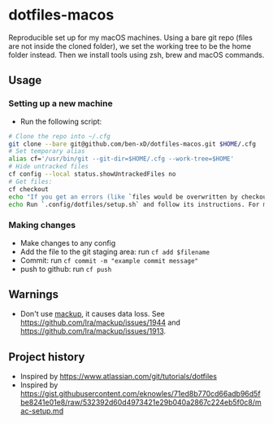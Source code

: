# dotfiles-macos

Reproducible set up for my macOS machines. Using a bare git repo (files are not inside the cloned folder), we set the working tree to be the home folder instead. Then we install tools using zsh, brew and macOS commands.

## Usage

### Setting up a new machine

- Run the following script:
```bash
# Clone the repo into ~/.cfg
git clone --bare git@github.com/ben-xD/dotfiles-macos.git $HOME/.cfg
# Set temporary alias
alias cf='/usr/bin/git --git-dir=$HOME/.cfg --work-tree=$HOME'
# Hide untracked files
cf config --local status.showUntrackedFiles no
# Get files:
cf checkout
echo "If you get an errors (like `files would be overwritten by checkout`), see https://www.atlassian.com/git/tutorials/dotfiles"
echo Run `.config/dotfiles/setup.sh` and follow its instructions. For more info, read the script.
```

### Making changes
- Make changes to any config
- Add the file to the git staging area: run `cf add $filename`
- Commit: run `cf commit -m "example commit message"`
- push to github: run `cf push`

## Warnings

- Don't use [mackup](https://github.com/lra/mackup), it causes data loss. See https://github.com/lra/mackup/issues/1944 and https://github.com/lra/mackup/issues/1913.

## Project history

- Inspired by https://www.atlassian.com/git/tutorials/dotfiles
- Inspired by https://gist.githubusercontent.com/eknowles/71ed8b770cd66adb96d5fbe8241e01e8/raw/532392d60d4973421e29b040a2867c224eb5f0c8/mac-setup.md
